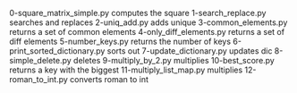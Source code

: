 0-square_matrix_simple.py computes the square
1-search_replace.py searches and replaces
2-uniq_add.py adds unique
3-common_elements.py returns a set of common elements
4-only_diff_elements.py returns a set of diff elements
5-number_keys.py returns the number of keys
6-print_sorted_dictionary.py sorts out
7-update_dictionary.py updates dic
8-simple_delete.py deletes
9-multiply_by_2.py multiplies
10-best_score.py returns a key with the biggest
11-multiply_list_map.py multiplies
12-roman_to_int.py converts roman to int
